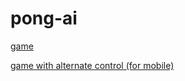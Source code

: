 # pong-ai

 [game](https://shambu09.github.io/pong-ai/source/)
 
 [game with alternate control (for mobile)](https://shambu09.github.io/pong-ai/alternative-control/)
 
